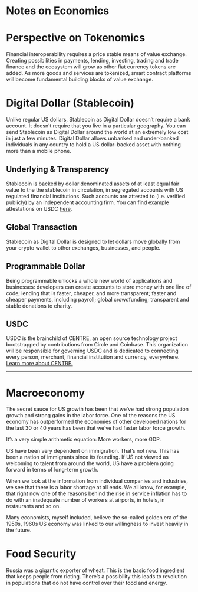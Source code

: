# Notes on Economics



# Perspective on Tokenomics

Financial interoperability requires a price stable means of value exchange. Creating possibilities in payments, lending, investing, trading and trade finance and the ecosystem will grow as other fiat currency tokens are added. As more goods and services are tokenized, smart contract platforms will become fundamental building blocks of value exchange.



# Digital Dollar (Stablecoin)

Unlike regular US dollars, Stablecoin as Digital Dollar doesn’t require a bank account. It doesn’t require that you live in a particular geography. You can send Stablecoin as Digital Dollar around the world at an extremely low cost in just a few minutes. Digital Dollar allows unbanked and under-banked individuals in any country to hold a US dollar–backed asset with nothing more than a mobile phone.



## Underlying & Transparency

Stablecoin is backed by dollar denominated assets of at least equal fair value to the the stablecoin in circulation, in segregated accounts with US regulated financial institutions. Such accounts are attested to (i.e. verified publicly) by an independent accounting firm. You can find example attestations on USDC [here](https://www.centre.io/usdc-transparency).



## Global Transaction

Stablecoin as Digital Dollar is designed to let dollars move globally from your crypto wallet to other exchanges, businesses, and people.



## Programmable Dollar

Being programmable unlocks a whole new world of applications and businesses: developers can create accounts to store money with one line of code; lending that is faster, cheaper, and more transparent; faster and cheaper payments, including payroll; global crowdfunding; transparent and stable donations to charity.



## USDC

USDC is the brainchild of CENTRE, an open source technology project bootstrapped by contributions from Circle and Coinbase. This organization will be responsible for governing USDC and is dedicated to connecting every person, merchant, financial institution and currency, everywhere. [Learn more about CENTRE.](https://www.centre.io/usdc)



----



# Macroeconomy

The secret sauce for US growth has been that we’ve had strong population growth and strong gains in the labor force. One of the reasons the US economy has outperformed the economies of other developed nations for the last 30 or 40 years has been that we’ve had faster labor force growth. 

It’s a very simple arithmetic equation: More workers, more GDP.

US have been very dependent on immigration. That’s not new. This has been a nation of immigrants since its founding. If US not viewed as welcoming to talent from around the world, US have a problem going forward in terms of long-term growth.

When we look at the information from individual companies and industries, we see that there is a labor shortage at all ends. We all know, for example, that right now one of the reasons behind the rise in service inflation has to do with an inadequate number of workers at airports, in hotels, in restaurants and so on. 

Many economists, myself included, believe the so-called golden era of the 1950s, 1960s US economy was linked to our willingness to invest heavily in the future. 



# Food Security

Russia was a gigantic exporter of wheat. This is the basic food ingredient that keeps people from rioting. There’s a possibility this leads to revolution in populations that do not have control over their food and energy.